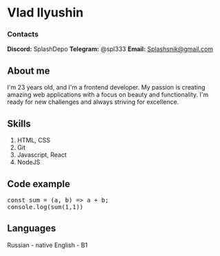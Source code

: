 # Vlad Ilyushin

### Contacts

**Discord:** SplashDepo
**Telegram:** @spl333
**Email:** Splashsnik@gmail.com

## About me
I'm 23 years old, and I'm a frontend developer. My passion is creating amazing web applications with a focus on beauty and functionality. I'm ready for new challenges and always striving for excellence.

## Skills

1. HTML, CSS
2. Git
3. Javascript, React
4. NodeJS

## Code example
<pre>
const sum = (a, b) => a + b;
console.log(sum(1,1))
</pre>

## Languages
Russian - native
English - B1